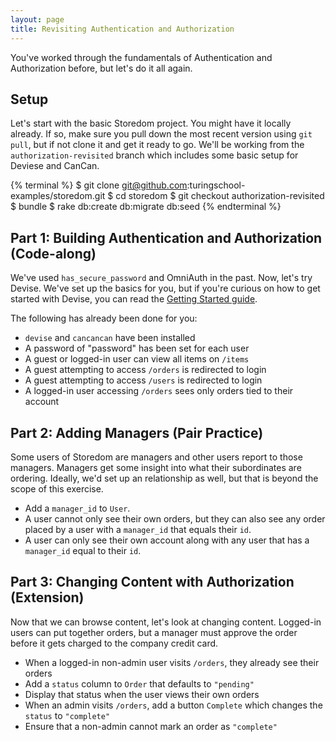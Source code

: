 ```yaml
---
layout: page
title: Revisiting Authentication and Authorization
---
```


You've worked through the fundamentals of Authentication and Authorization before, but let's do it all again.

## Setup

Let's start with the basic Storedom project. You might have it locally already. If so, make sure you pull down the most recent version using `git pull`, but if not clone it and get it ready to go. We'll be working from the `authorization-revisited` branch which includes some basic setup for Deviese and CanCan.

{% terminal %}
$ git clone git@github.com:turingschool-examples/storedom.git
$ cd storedom
$ git checkout authorization-revisited
$ bundle
$ rake db:create db:migrate db:seed
{% endterminal %}

## Part 1: Building Authentication and Authorization (Code-along)

We've used `has_secure_password` and OmniAuth in the past. Now, let's try Devise. We've set up the basics for you, but if you're curious on how to get started with Devise, you can read the [Getting Started guide](https://github.com/plataformatec/devise#getting-started).

The following has already been done for you:

* `devise` and `cancancan` have been installed
* A password of "password" has been set for each user
* A guest or logged-in user can view all items on `/items`
* A guest attempting to access `/orders` is redirected to login
* A guest attempting to access `/users` is redirected to login
* A logged-in user accessing `/orders` sees only orders tied to their account

## Part 2: Adding Managers (Pair Practice)

Some users of Storedom are managers and other users report to those managers. Managers get some insight into what their subordinates are ordering. Ideally, we'd set up an relationship as well, but that is beyond the scope of this exercise.

* Add a `manager_id` to `User`.
* A user cannot only see their own orders, but they can also see any order placed by a user with a `manager_id` that equals their `id`.
* A user can only see their own account along with any user that has a `manager_id` equal to their `id`.

## Part 3: Changing Content with Authorization (Extension)

Now that we can browse content, let's look at changing content. Logged-in users can put together orders, but a manager must approve the order before it gets charged to the company credit card.

* When a logged-in non-admin user visits `/orders`, they already see their orders
* Add a `status` column to `Order` that defaults to `"pending"`
* Display that status when the user views their own orders
* When an admin visits `/orders`, add a button `Complete` which changes the `status` to `"complete"`
* Ensure that a non-admin cannot mark an order as `"complete"`
